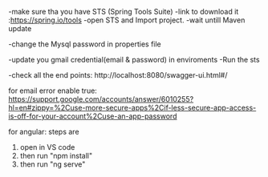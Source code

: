 -make sure tha you have STS (Spring Tools Suite)
-link to download it :https://spring.io/tools
-open STS and Import project. 
-wait untill Maven update

-change the Mysql password in properties file

-update you gmail credential(email & password) in enviroments
-Run the sts

-check all the end points: http://localhost:8080/swagger-ui.html#/

for email error enable true:
https://support.google.com/accounts/answer/6010255?hl=en#zippy=%2Cuse-more-secure-apps%2Cif-less-secure-app-access-is-off-for-your-account%2Cuse-an-app-password

for angular: steps are
1. open in VS code
2. then run "npm install"
3. then run "ng serve"
